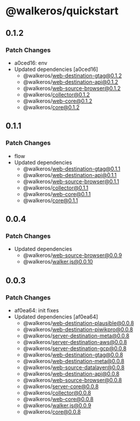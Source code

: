# @walkeros/quickstart

## 0.1.2

### Patch Changes

- a0ced16: env
- Updated dependencies [a0ced16]
  - @walkeros/web-destination-gtag@0.1.2
  - @walkeros/web-destination-api@0.1.2
  - @walkeros/web-source-browser@0.1.2
  - @walkeros/collector@0.1.2
  - @walkeros/web-core@0.1.2
  - @walkeros/core@0.1.2

## 0.1.1

### Patch Changes

- flow
- Updated dependencies
  - @walkeros/web-destination-gtag@0.1.1
  - @walkeros/web-destination-api@0.1.1
  - @walkeros/web-source-browser@0.1.1
  - @walkeros/collector@0.1.1
  - @walkeros/web-core@0.1.1
  - @walkeros/core@0.1.1

## 0.0.4

### Patch Changes

- Updated dependencies
  - @walkeros/web-source-browser@0.0.9
  - @walkeros/walker.js@0.0.10

## 0.0.3

### Patch Changes

- af0ea64: init fixes
- Updated dependencies [af0ea64]
  - @walkeros/web-destination-plausible@0.0.8
  - @walkeros/web-destination-piwikpro@0.0.8
  - @walkeros/server-destination-meta@0.0.8
  - @walkeros/server-destination-aws@0.0.8
  - @walkeros/server-destination-gcp@0.0.8
  - @walkeros/web-destination-gtag@0.0.8
  - @walkeros/web-destination-meta@0.0.8
  - @walkeros/web-source-datalayer@0.0.8
  - @walkeros/web-destination-api@0.0.8
  - @walkeros/web-source-browser@0.0.8
  - @walkeros/server-core@0.0.8
  - @walkeros/collector@0.0.8
  - @walkeros/web-core@0.0.8
  - @walkeros/walker.js@0.0.9
  - @walkeros/core@0.0.8
